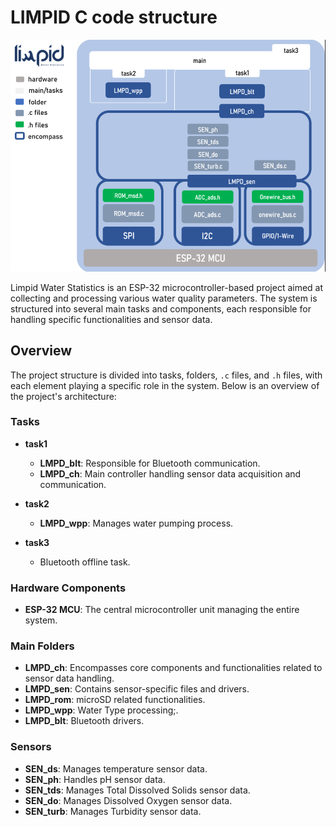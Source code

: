 
# LIMPID C code structure

<p align="center">
  <img src="/esp-code/images/diagram_system.png" alt="Limpid Project" width="600">
</p>

Limpid Water Statistics is an ESP-32 microcontroller-based project aimed at collecting and processing various water quality parameters. The system is structured into several main tasks and components, each responsible for handling specific functionalities and sensor data.

## Overview

The project structure is divided into tasks, folders, `.c` files, and `.h` files, with each element playing a specific role in the system. Below is an overview of the project's architecture:

### Tasks

- **task1**
  - **LMPD_blt**: Responsible for Bluetooth communication.
  - **LMPD_ch**: Main controller handling sensor data acquisition and communication.

- **task2**
  - **LMPD_wpp**: Manages water pumping process.

- **task3**
  - Bluetooth offline task.

### Hardware Components

- **ESP-32 MCU**: The central microcontroller unit managing the entire system.

### Main Folders

- **LMPD_ch**: Encompasses core components and functionalities related to sensor data handling.
- **LMPD_sen**: Contains sensor-specific files and drivers.
- **LMPD_rom**: microSD related functionalities.
- **LMPD_wpp**: Water Type processing;.
- **LMPD_blt**: Bluetooth drivers.

### Sensors

- **SEN_ds**: Manages temperature sensor data.
- **SEN_ph**: Handles pH sensor data.
- **SEN_tds**: Manages Total Dissolved Solids sensor data.
- **SEN_do**: Manages Dissolved Oxygen sensor data.
- **SEN_turb**: Manages Turbidity sensor data.


